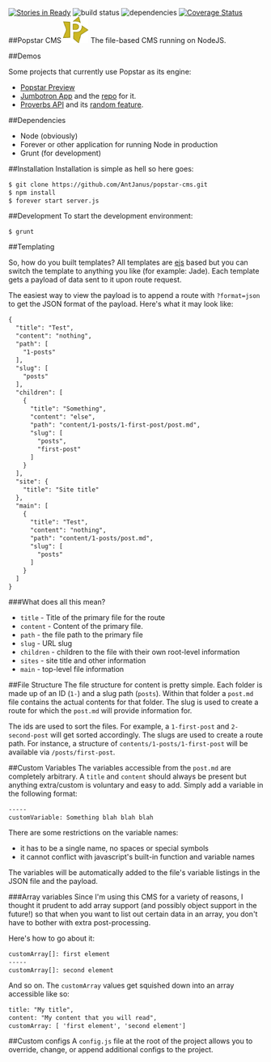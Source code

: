 [![Stories in Ready](https://badge.waffle.io/antjanus/popstar-cms.png?label=ready&title=Ready)](https://waffle.io/antjanus/popstar-cms)
![build status](https://travis-ci.org/AntJanus/popstar-cms.svg?branch=master) ![dependencies](https://david-dm.org/antjanus/popstar-cms.png) [![Coverage Status](https://coveralls.io/repos/AntJanus/popstar-cms/badge.png?branch=code-coverage)](https://coveralls.io/r/AntJanus/popstar-cms?branch=code-coverage)
##Popstar CMS <img src="public/images/logo-small.png" width="50px" />
The file-based CMS running on NodeJS.

##Demos

Some projects that currently use Popstar as its engine:

* [Popstar Preview](http://popstar.antjan.us/)
* [Jumbotron App](http://jumbotron.antjan.us/) and the [repo](https://github.com/AntJanus/jumbotron-feed-app) for it.
* [Proverbs API](http://proverbs-app.antjan.us/) and its [random feature](http://proverbs-app.antjan.us/random).

##Dependencies

* Node (obviously)
* Forever or other application for running Node in production
* Grunt (for development)

##Installation
Installation is simple as hell so here goes:

````
$ git clone https://github.com/AntJanus/popstar-cms.git
$ npm install
$ forever start server.js
````

##Development
To start the development environment:

````
$ grunt
````

##Templating

So, how do you built templates? All templates are [ejs](http://embeddedjs.com/) based but you can switch the template to anything you like (for example: Jade). Each template gets a payload of data sent to it upon route request.

The easiest way to view the payload is to append a route with `?format=json` to get the JSON format of the payload. Here's what it may look like:

````
{
  "title": "Test",
  "content": "nothing",
  "path": [
    "1-posts"
  ],
  "slug": [
    "posts"
  ],
  "children": [
    {
      "title": "Something",
      "content": "else",
      "path": "content/1-posts/1-first-post/post.md",
      "slug": [
        "posts",
        "first-post"
      ]
    }
  ],
  "site": {
    "title": "Site title"
  },
  "main": [
    {
      "title": "Test",
      "content": "nothing",
      "path": "content/1-posts/post.md",
      "slug": [
        "posts"
      ]
    }
  ]
}
````

###What does all this mean?

* `title` - Title of the primary file for the route
* `content` - Content of the primary file.
* `path` - the file path to the primary file
* `slug` - URL slug
* `children` - children to the file with their own root-level information
* `sites` - site title and other information
* `main` - top-level file information

##File Structure
The file structure for content is pretty simple. Each folder is made up of an ID (`1-`) and a slug path (`posts`). Within that folder a `post.md` file contains the actual contents for that folder. The slug is used to create a route for which the `post.md` will provide information for.

The ids are used to sort the files. For example, a `1-first-post` and `2-second-post` will get sorted accordingly. The slugs are used to create a route path. For instance, a structure of `contents/1-posts/1-first-post` will be available via `/posts/first-post`.

##Custom Variables
The variables accessible from the `post.md` are completely arbitrary. A `title` and `content` should always be present but anything extra/custom is voluntary and easy to add. Simply add a variable in the following format:

````
-----
customVariable: Something blah blah blah
````

There are some restrictions on the variable names:

* it has to be a single name, no spaces or special symbols
* it cannot conflict with javascript's built-in function and variable names

The variables will be automatically added to the file's variable listings in the JSON file and the payload.

###Array variables
Since I'm using this CMS for a variety of reasons, I thought it prudent to add array support (and possibly object support in the future!) so that when you want to list out certain data in an array, you don't have to bother with extra post-processing.

Here's how to go about it:

````
customArray[]: first element
-----
customArray[]: second element
````

And so on. The `customArray` values get squished down into an array accessible like so:

````
title: "My title",
content: "My content that you will read",
customArray: [ 'first element', 'second element']
````

##Custom configs
A `config.js` file at the root of the project allows you to override, change, or append additional configs to the project. 
